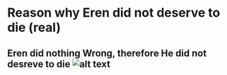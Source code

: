 # Reason why Eren did not deserve to die (real)
**Eren did nothing Wrong, therefore He did not desreve to die**
![alt text](https://i.kym-cdn.com/photos/images/original/000/763/390/7c0.png)
-----------------------------------------------------------------------------

